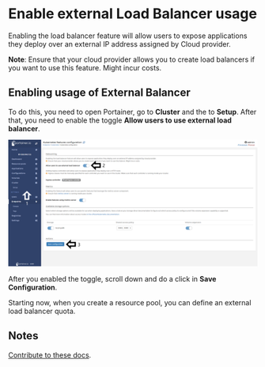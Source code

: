 # Enable external Load Balancer usage

Enabling the load balancer feature will allow users to expose applications they deploy over an external IP address assigned by Cloud provider.

<b>Note</b>: Ensure that your cloud provider allows you to create load balancers if you want to use this feature. Might incur costs.

## Enabling usage of External Balancer

To do this, you need to open Portainer, go to <b>Cluster</b> and the to <b>Setup</b>. After that, you need to enable the toggle <b>Allow users to use external load balancer</b>.

![namespace](assets/lb.png)

After you enabled the toggle, scroll down and do a click in <b>Save Configuration</b>.

Starting now, when you create a resource pool, you can define an external load balancer quota. 

## Notes

[Contribute to these docs](https://github.com/portainer/portainer-docs/blob/master/contributing.md).